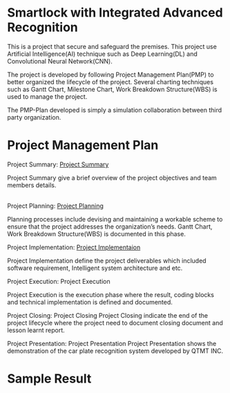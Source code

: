 # Smartlock with Integrated Advanced Recognition
This is a project that secure and safeguard the premises. This project use Artificial Intelligence(AI) technique such as Deep Learning(DL) and Convolutional Neural Network(CNN).

The project is developed by following Project Management Plan(PMP) to better organized the lifecycle of the project. Several charting techniques such as Gantt Chart, Milestone Chart, Work Breakdown Structure(WBS) is used to manage the project.

The PMP-Plan developed is simply a simulation collaboration between third party organization.

# Project Management Plan
Project Summary: <a href="REPORT/1.0 Project Summary.md" > Project Summary </a> 

Project Summary give a brief overview of the project objectives and team members details.
<br><br>

Project Planning: <a href="REPORT/2.0 Project Planning.md" > Project Planning </a> 

Planning processes include devising and maintaining a workable scheme to ensure that the project addresses the organization’s needs. Gantt Chart, Work Breakdown Structure(WBS) is documented in this phase.


Project Implementation: <a href="REPORT/3.0 Implementation.md" > Project Implementaion </a>

Project Implementation define the project deliverables which included software requirement, Intelligent system architecture and etc.


Project Execution: Project Execution

Project Execution is the execution phase where the result, coding blocks and technical implementation is defined and documented.

Project Closing: Project Closing
Project Closing indicate the end of the project lifecycle where the project need to document closing document and lesson learnt report.

Project Presentation: Project Presentation
Project Presentation shows the demonstration of the car plate recognition system developed by QTMT INC.

# Sample Result
